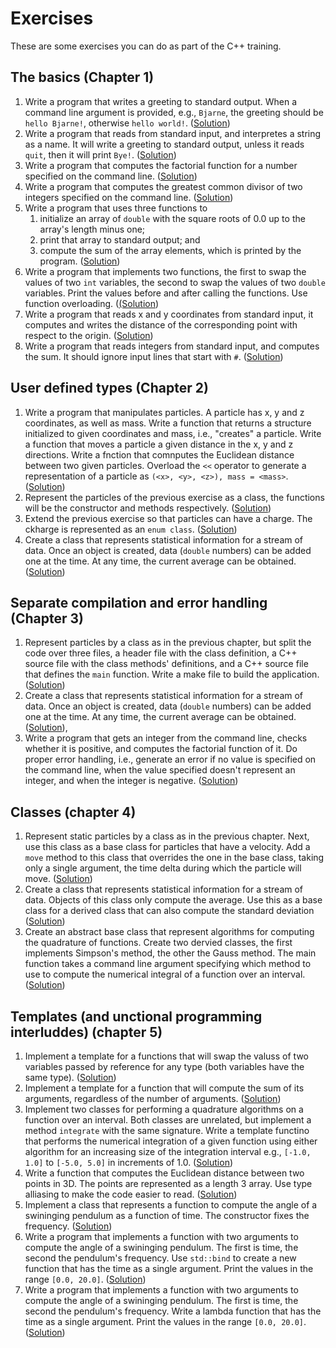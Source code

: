 # Exercises
These are some exercises you can do as part of the C++ training.

## The basics (Chapter 1)

  1. Write a program that writes a greeting to standard output. When
    a command line argument is provided, e.g., `Bjarne`, the greeting
    should be `hello Bjarne!`, otherwise `hello world!`.
    ([Solution](Basics/hello.cpp))
  1. Write a program that reads from standard input, and interpretes a
    string as a name.  It will write a greeting to standard output,
    unless it reads `quit`, then it will print `Bye!`.
    ([Solution](Basics/talk.cpp))
  1. Write a program that computes the factorial function for a number
    specified on the command line.
    ([Solution](Basics/fac.cpp))
  1. Write a program that computes the greatest common divisor of
    two integers specified on the command line.
    ([Solution](Basics/gcd.cpp))
  1. Write a program that uses three functions to
      1. initialize an array of `double` with the square roots of 0.0 up
        to the array's length minus one;
      2.  print that array to standard output; and
      3. compute the sum of the array elements, which is printed by the
        program.
    ([Solution](Basics/arrays.cpp))
  1. Write a program that implements two functions, the first to swap
    the values of two `int` variables, the second to swap the values of
    two `double` variables.  Print the values before and after calling
    the functions.  Use function overloading.
    ([(Solution](Basics/swap.cpp))
  1. Write a program that reads x and y coordinates from standard input,
    it computes and writes the distance of the corresponding point with
    respect to the origin.
    ([Solution](Basics/col_dist.cpp))
  1. Write a program that reads integers from standard input, and computes
    the sum. It should ignore input lines that start with `#`.
    ([Solution](Basics/data_parser.cpp))


## User defined types (Chapter 2)

  1. Write a program that manipulates particles.  A particle has x, y and z
    coordinates, as well as mass. Write a function that returns a structure
    initialized to given coordinates and mass, i.e., "creates" a particle.
    Write a function that moves a particle a given distance in the x, y and
    z directions. Write a fnction that comnputes the Euclidean distance
    between two given particles. Overload the `<<` operator to generate
    a representation of a particle as `(<x>, <y>, <z>), mass = <mass>`.
    ([Solution](UserDefinedTypes/struct_particles.cpp))
  1. Represent the particles of the previous exercise as a class, the
    functions will be the constructor and methods respectively.
    ([Solution](UserDefinedTypes/class_particles.cpp))
  1. Extend the previous exercise so that particles can have a charge. The
    ckharge is represented as an `enum class`.
    ([Solution](UserDefinedTypes/charged_particles.cpp))
  1. Create a class that represents statistical information for a stream of
    data.  Once an object is created, data (`double` numbers) can be added
    one at the time.  At any time, the current average can be obtained.
    ([Solution](UserDefinedTypes/streaming_stats.cpp))


## Separate compilation and error handling (Chapter 3)

  1. Represent particles by a class as in the previous chapter, but split
    the code over three files, a header file with the class definition,
    a C++ source file with the class methods' definitions, and a C++
    source file that defines the `main` function. Write a make file to
    build the application.
    ([Solution](Modularity/Particles))
  1. Create a class that represents statistical information for a stream of
    data.  Once an object is created, data (`double` numbers) can be added
    one at the time.  At any time, the current average can be obtained.
    ([Solution](Modularity/Stats)),
  1. Write a program that gets an integer from the command line, checks
    whether it is positive, and computes the factorial function of it.
    Do proper error handling, i.e., generate an error if no value is
    specified on the command line, when the value specified doesn't
    represent an integer, and when the integer is negative.
    ([Solution](Modularity/fac.cpp))


## Classes (chapter 4)

  1. Represent static particles by a class as in the previous chapter.
    Next, use this class as a base class for particles that have a
    velocity. Add a `move` method to this class that overrides the one
    in the base class, taking only a single argument, the time delta
    during which the particle will move.
    ([Solution](Classes/Particles))
  1. Create a class that represents statistical information for a stream of
    data.  Objects of this class only compute the average.  Use this as
    a base class for a derived class that can also compute the standard 
    deviation
    ([Solution](Classes/Stats))
  1. Create an abstract base class that represent algorithms for
    computing the quadrature of functions. Create two dervied classes,
    the first implements Simpson's method, the other the Gauss method. The
    main function takes a command line argument specifying which method
    to use to compute the numerical integral of a function over an
    interval.
    ([Solution](Classes/Quadrature))
    

## Templates (and unctional programming interluddes) (chapter 5)

  1. Implement a template for a functions that will swap the valuss of
    two variables passed by reference for any type (both variables have
    the same type).
    ([Solution](Temaples/swap.cpp))
  1. Implement a template for a function that will compute the sum of its
    arguments, regardless of the number of arguments.
    ([Solution](Temaples/sum.cpp))
  1. Implement two classes for performing a quadrature algorithms on a
    function over an interval.  Both classes are unrelated, but implement
    a method `integrate` with the same signature. Write a template functino
    that performs the numerical integration of a given function using
    either algorithm for an increasing size of the integration interval
    e.g., `[-1.0, 1.0]` to `[-5.0, 5.0]` in increments of 1.0.
    ([Solution](Temaples/DuckTyping))
  1. Write a function that computes the Euclidean distance between two
    points in 3D.  The points are represented as a length 3 array. Use
    type alliasing to make the code easier to read.
    ([Solution](Templates/points.cpp))
  1. Implement a class that represents a function to compute the angle
    of a swininging pendulum as a function of time.  The constructor fixes
    the frequency.
    ([Solution](Templates/pendulum_func_obj.cpp))
  1. Write a program that implements a function with two arguments to
    compute the angle of a swininging pendulum.  The first is time, the
    second the pendulum's frequency.  Use `std::bind` to create a new
    function that has the time as a single argument. Print the values in
    the range `[0.0, 20.0]`.
    ([Solution](Templates/pendulum_bind.cpp))
  1. Write a program that implements a function with two arguments to
    compute the angle of a swininging pendulum.  The first is time, the
    second the pendulum's frequency.  Write a lambda function that has
    the time as a single argument. Print the values in the range
    `[0.0, 20.0]`.
    ([Solution](Templates/pendulum_bind.cpp))
